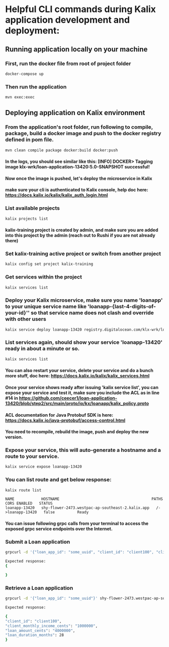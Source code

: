 # Helpful CLI commands during Kalix application development and deployment:

## Running application locally on your machine

### First, run the docker file from root of project folder
```sh
docker-compose up
```

### Then run the application
```sh
mvn exec:exec
```

## Deploying application on Kalix environment

### From the application's root folder, run following to compile, package, build a docker image and push to the docker registry defined in pom file.
```sh
mvn clean compile package docker:build docker:push
```

#### In the logs, you should see similar like this: [INFO] DOCKER> Tagging image klx-wrk/loan-application-13420:5.0-SNAPSHOT successful!

#### Now once the image is pushed, let's deploy the microservice in Kalix
#### make sure your cli is authenticated to Kalix console, help doc here: https://docs.kalix.io/kalix/kalix_auth_login.html

### List available projects
```sh
kalix projects list
```

#### kalix-training project is created by admin, and make sure you are added into this project by the admin (reach out to Rushi if you are not already there)
### Set kalix-training active project or switch from another project
```sh
kalix config set project kalix-training
```

### Get services within the project
```sh
kalix services list
```

### Deploy your Kalix microservice, make sure you name 'loanapp' to your unique service name like 'loanapp-{last-4-digits-of-your-id}'' so that service name does not clash and override with other users
```sh
kalix service deploy loanapp-13420 registry.digitalocean.com/klx-wrk/loan-application-13420:3.0-SNAPSHOT
```

### List services again, should show your service 'loanapp-13420' ready in about a minute or so.
```sh
kalix services list
```

#### You can also restart your service, delete your service and do a bunch more stuff, doc here: https://docs.kalix.io/kalix/kalix_services.html

#### Once your service shows ready after issuing 'kalix service list', you can expose your service and test it, make sure you include the ACL as in line #14 in https://github.com/ceecer1/loan-application-13420/blob/step2/src/main/proto/io/kx/loanapp/kalix_policy.proto

#### ACL documentation for Java Protobuf SDK is here: https://docs.kalix.io/java-protobuf/access-control.html

#### You need to recompile, rebuild the image, push and deploy the new version.

### Expose your service, this will auto-generate a hostname and a route to your service.
```sh
kalix service expose loanapp-13420
```

### You can list route and get below response:
```sh
kalix route list
```

```
NAME      		HOSTNAME                                         PATHS        		CORS ENABLED   STATUS   
loanapp-13420   shy-flower-2473.westpac-ap-southeast-2.kalix.app   /->loanapp-13420   false          Ready  
```




#### You can issue following grpc calls from your terminal to access the exposed grpc service endpoints over the Internet.

### Submit a Loan application

```sh
grpcurl -d '{"loan_app_id": "some_uuid", "client_id": "client100", "client_monthly_income_cents": 100000, "loan_amount_cents": 200000, "loan_duration_months": 28}' shy-flower-2473.westpac-ap-southeast-2.kalix.app:443 io.kx.loanapp.api.LoanAppService/Submit
```
```sh
Expected response:
{

}
```



### Retrieve a Loan application
```sh
grpcurl -d '{"loan_app_id": "some_uuid"}' shy-flower-2473.westpac-ap-southeast-2.kalix.app:443 io.kx.loanapp.api.LoanAppService/Get
```

```sh
Expected response:

{
"client_id": "client100",
"client_monthly_income_cents": "1000000",
"loan_amount_cents": "4000000",
"loan_duration_months": 28
}
```
